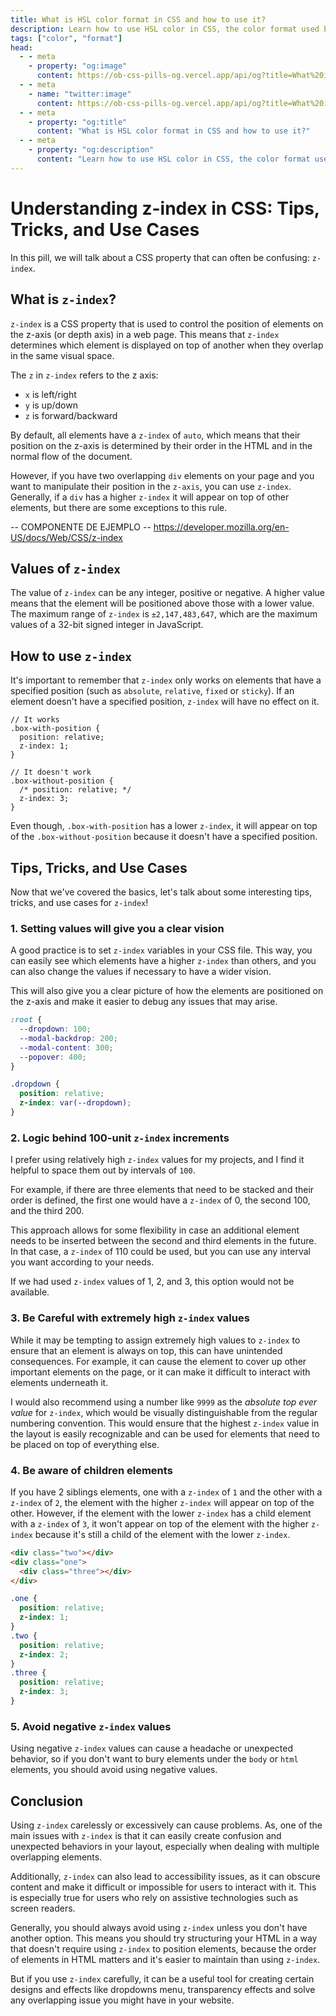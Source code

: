 ```yaml
---
title: What is HSL color format in CSS and how to use it?
description: Learn how to use HSL color in CSS, the color format used by CSS experts that you might not know.
tags: ["color", "format"]
head:
  - - meta
    - property: "og:image"
      content: https://ob-css-pills-og.vercel.app/api/og?title=What%20is%20HSL%20color%20format%20in%20CSS%20and%20how%20to%20use%20it
  - - meta
    - name: "twitter:image"
      content: https://ob-css-pills-og.vercel.app/api/og?title=What%20is%20HSL%20color%20format%20in%20CSS%20and%20how%20to%20use%20it
  - - meta
    - property: "og:title"
      content: "What is HSL color format in CSS and how to use it?"
  - - meta
    - property: "og:description"
      content: "Learn how to use HSL color in CSS, the color format used by CSS experts that you might not know."
---
```


<script setup>
  import PostAuthors from '../.vitepress/components/PostAuthors.vue'
</script>

# Understanding z-index in CSS: Tips, Tricks, and Use Cases

In this pill, we will talk about a CSS property that can often be confusing: `z-index`.

## What is `z-index`?

`z-index` is a CSS property that is used to control the position of elements on the z-axis (or depth axis) in a web page. This means that `z-index` determines which element is displayed on top of another when they overlap in the same visual space.

The `z` in `z-index` refers to the z axis:

- `x` is left/right
- `y` is up/down
- `z` is forward/backward

By default, all elements have a `z-index` of `auto`, which means that their position on the z-axis is determined by their order in the HTML and in the normal flow of the document.

However, if you have two overlapping `div` elements on your page and you want to manipulate their position in the `z-axis`, you can use `z-index`. Generally, if a `div` has a higher `z-index` it will appear on top of other elements, but there are some exceptions to this rule.

-- COMPONENTE DE EJEMPLO -- https://developer.mozilla.org/en-US/docs/Web/CSS/z-index

## Values of `z-index`

The value of `z-index` can be any integer, positive or negative. A higher value means that the element will be positioned above those with a lower value.
The maximum range of `z-index` is `±2,147,483,647`, which are the maximum values of a 32-bit signed integer in JavaScript.

## How to use `z-index`

It's important to remember that `z-index` only works on elements that have a specified position (such as `absolute`, `relative`, `fixed` or `sticky`). If an element doesn't have a specified position, `z-index` will have no effect on it.

```css{3,9}
// It works
.box-with-position {
  position: relative;
  z-index: 1;
}

// It doesn't work
.box-without-position {
  /* position: relative; */
  z-index: 3;
}
```

Even though, `.box-with-position` has a lower `z-index`, it will appear on top of the `.box-without-position` because it doesn't have a specified position.

## Tips, Tricks, and Use Cases

Now that we've covered the basics, let's talk about some interesting tips, tricks, and use cases for `z-index`!

### 1. Setting values will give you a clear vision

A good practice is to set `z-index` variables in your CSS file. This way, you can easily see which elements have a higher `z-index` than others, and you can also change the values if necessary to have a wider vision.

This will also give you a clear picture of how the elements are positioned on the z-axis and make it easier to debug any issues that may arise.

```css
:root {
  --dropdown: 100;
  --modal-backdrop: 200;
  --modal-content: 300;
  --popover: 400;
}

.dropdown {
  position: relative;
  z-index: var(--dropdown);
}
```

### 2. Logic behind 100-unit `z-index` increments

I prefer using relatively high `z-index` values for my projects, and I find it helpful to space them out by intervals of `100`.

For example, if there are three elements that need to be stacked and their order is defined, the first one would have a `z-index` of 0, the second 100, and the third 200.

This approach allows for some flexibility in case an additional element needs to be inserted between the second and third elements in the future. In that case, a `z-index` of 110 could be used, but you can use any interval you want according to your needs.

If we had used `z-index` values of 1, 2, and 3, this option would not be available.

### 3. Be Careful with extremely high `z-index` values

While it may be tempting to assign extremely high values to `z-index` to ensure that an element is always on top, this can have unintended consequences. For example, it can cause the element to cover up other important elements on the page, or it can make it difficult to interact with elements underneath it.

I would also recommend using a number like `9999` as the _absolute top ever value_ for `z-index`, which would be visually distinguishable from the regular numbering convention. This would ensure that the highest `z-index` value in the layout is easily recognizable and can be used for elements that need to be placed on top of everything else.

### 4. Be aware of children elements

If you have 2 siblings elements, one with a `z-index` of `1` and the other with a `z-index` of `2`, the element with the higher `z-index` will appear on top of the other.
However, if the element with the lower `z-index` has a child element with a `z-index` of `3`, it won't appear on top of the element with the higher `z-index` because it's still a child of the element with the lower `z-index`.

```html
<div class="two"></div>
<div class="one">
  <div class="three"></div>
</div>
```

```css
.one {
  position: relative;
  z-index: 1;
}
.two {
  position: relative;
  z-index: 2;
}
.three {
  position: relative;
  z-index: 3;
}
```

### 5. Avoid negative `z-index` values

Using negative `z-index` values can cause a headache or unexpected behavior, so if you don't want to bury elements under the `body` or `html` elements, you should avoid using negative values.

## Conclusion

Using `z-index` carelessly or excessively can cause problems. As, one of the main issues with `z-index` is that it can easily create confusion and unexpected behaviors in your layout, especially when dealing with multiple overlapping elements.

Additionally, `z-index` can also lead to accessibility issues, as it can obscure content and make it difficult or impossible for users to interact with it. This is especially true for users who rely on assistive technologies such as screen readers.

Generally, you should always avoid using `z-index` unless you don't have another option. This means you should try structuring your HTML in a way that doesn't require using `z-index` to position elements, because the order of elements in HTML matters and it's easier to maintain than using `z-index`.

But if you use `z-index` carefully, it can be a useful tool for creating certain designs and effects like dropdowns menu, transparency effects and solve any overlapping issue you might have in your website.

<PostAuthors :authors="['baumannzone', 'eduvilla97', 'arshiasaleem98', 'arturogbruno']" />
